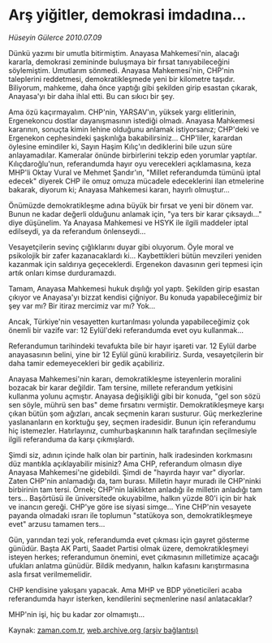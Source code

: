 # Arş yiğitler, demokrasi imdadına...

*Hüseyin Gülerce 2010.07.09*

<td class="columnist-detail">
<p>Dünkü yazımı bir umutla bitirmiştim. Anayasa Mahkemesi'nin, alacağı kararla, demokrasi zemininde buluşmaya bir fırsat tanıyabileceğini söylemiştim. Umutlarım sönmedi. Anayasa Mahkemesi'nin, CHP'nin taleplerini reddetmesi, demokratikleşmede yeni bir kilometre taşıdır. Biliyorum, mahkeme, daha önce yaptığı gibi şekilden girip esastan çıkarak, Anayasa'yı bir daha ihlal etti. Bu can sıkıcı bir şey.</p>
<p>
<div id="haberMetinDiv">
<p>Ama özü kaçırmayalım. CHP'nin, YARSAV'ın, yüksek yargı elitlerinin, Ergenekoncu dostlar dayanışmasının istediği olmadı. Anayasa Mahkemesi kararının, sonuçta kimin lehine olduğunu anlamak istiyorsanız; CHP'deki ve Ergenekon cephesindeki şaşkınlığa bakabilirsiniz... CHP'liler, karardan öylesine emindiler ki, Sayın Haşim Kılıç'ın dediklerini bile uzun süre anlayamadılar. Kameralar önünde birbirlerini tekzip eden yorumlar yaptılar. Kılıçdaroğlu'nun, referandumda hayır oyu verecekleri açıklamasına, keza MHP'li Oktay Vural ve Mehmet Şandır'ın, "Millet referandumda tümünü iptal edecek" diyerek CHP ile omuz omuza mücadele edeceklerini ilan etmelerine bakarak, diyorum ki; Anayasa Mahkemesi kararı, hayırlı olmuştur...
<p>Önümüzde demokratikleşme adına büyük bir fırsat ve yeni bir dönem var. Bunun ne kadar değerli olduğunu anlamak için, "ya ters bir karar çıksaydı..." diye düşünelim. Ya Anayasa Mahkemesi ve HSYK ile ilgili maddeler iptal edilseydi, ya da referandum önlenseydi...
<p>Vesayetçilerin sevinç çığlıklarını duyar gibi oluyorum. Öyle moral ve psikolojik bir zafer kazanacaklardı ki... Kaybettikleri bütün mevzileri yeniden kazanmak için saldırıya geçeceklerdi. Ergenekon davasının geri tepmesi için artık onları kimse durduramazdı.
<p>Tamam, Anayasa Mahkemesi hukuk dışılığı yol yaptı. Şekilden girip esastan çıkıyor ve Anayasa'yı bizzat kendisi çiğniyor. Bu konuda yapabileceğimiz bir şey var mı? Bir itiraz mercimiz var mı? Yok...
<p>Ancak, Türkiye'nin vesayetten kurtarılması yolunda yapabileceğimiz çok önemli bir vazife var: 12 Eylül'deki referandumda evet oyu kullanmak...
<p>Referandumun tarihindeki tevafukta bile bir hayır işareti var. 12 Eylül darbe anayasasının belini, yine bir 12 Eylül günü kırabiliriz. Surda, vesayetçilerin bir daha tamir edemeyecekleri bir gedik açabiliriz.
<p>Anayasa Mahkemesi'nin kararı, demokratikleşme isteyenlerin moralini bozacak bir karar değildir. Tam tersine, millete referandum yetkisini kullanma yolunu açmıştır. Anayasa değişikliği gibi bir konuda, "gel son sözü sen söyle, mührü sen bas" deme fırsatını vermiştir. Demokratikleşmeye karşı çıkan bütün şom ağızları, ancak seçmenin kararı susturur. Güç merkezlerine yaslananların en korktuğu şey, seçmen iradesidir. Bunun için referandumu hiç istemezler. Hatırlayınız, cumhurbaşkanının halk tarafından seçilmesiyle ilgili referanduma da karşı çıkmışlardı.
<p>Şimdi siz, adının içinde halk olan bir partinin, halk iradesinden korkmasını düz mantıkla açıklayabilir misiniz? Ama CHP, referandum olmasın diye Anayasa Mahkemesi'ne gidebildi. Şimdi de "hayırda hayır var" diyorlar. Zaten CHP'nin anlamadığı da, tam burası. Milletin hayır muradı ile CHP'ninki birbirinin tam tersi. Örnek; CHP'nin laiklikten anladığı ile milletin anladığı tam ters... Başörtüsü ile üniversitede okuyabilme, halkın yüzde 80'i için bir hak ve inancın gereği. CHP'ye göre ise siyasi simge... Yine CHP'nin vesayete payanda olmadaki ısrarı ile toplumun "statükoya son, demokratikleşmeye evet" arzusu tamamen ters...
<p>Gün, yarından tezi yok, referandumda evet çıkması için gayret gösterme günüdür. Başta AK Parti, Saadet Partisi olmak üzere, demokratikleşmeyi isteyen herkes; referandumun önemini, evet çıkmasının milletimize açacağı ufukları anlatma günüdür. Bildik medyanın, halkın kafasını karıştırmasına asla fırsat verilmemelidir.
<p> CHP kendisine yakışanı yapacak. Ama MHP ve BDP yöneticileri acaba referandumda hayır isterken, kendilerini seçmenlerine nasıl anlatacaklar?
<p>MHP'nin işi, hiç bu kadar zor olmamıştı... </p></p></p></p></p></p></p></p></p></p></p></div>
</p>
<a href="http://web.archive.org/web/20110105010300/mailto:h.gulerce@zaman.com.tr">
</a></td>

Kaynak: [zaman.com.tr](http://zaman.com.tr/yazar.do?yazino=1003867), [web.archive.org (arşiv bağlantısı)](http://web.archive.org/web/20110105010300/http://www.zaman.com.tr/yazar.do?yazino=1003867)
